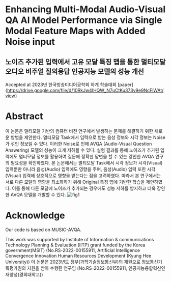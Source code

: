 # Enhancing Multi-Modal Audio-Visual QA AI Model Performance via Single Modal Feature Maps with Added Noise input

## 노이즈 추가된 입력에서 고유 모달 특징 맵을 통한 멀티모달 오디오 비주얼 질의응답 인공지능 모델의 성능 개선
Accepted at 2023년 한국방송미디어공학회 하계 학술대회
[paper]{https://drive.google.com/file/d/10RkJw4IHQW_N7uCtKu373v9e9NcFlWAt/view}

# Abstract

이 논문은 멀티모달 기반의 컴퓨터 비전 연구에서 발생하는 문제를 해결하기 위한 새로운 방법을 제안한다. 멀티모달 Task에서 입력으로 받는 음성 정보와 시각 정보는 Noise가 섞인 정보일 수 있다. 이러한 Noise로 인해 AVQA (Audio-Visual Question Answering) 모델의 성능이 크게 저하될 수 있다. 실험 결과를 통해 노이즈가 추가된 입력에도 멀티모달 정보를 활용하여 질문에 정확한 답변을 할 수 있는 강인한 AVQA 연구의 필요성을 확인하였다. 본 논문에서는 멀티모달 Task에서 시각 정보가 시각(Visual) 입력뿐만 아니라 음성(Audio) 입력에도 영향을 주며, 음성(Audio) 입력 또한 시각(Visual) 입력에 상호적으로 영향을 받는다는 점을 고려하였다. 따라서 본 연구에서는 서로 다른 모달의 영향을 최소화하기 위해 Original 특징 맵에 기반한 학습을 제안하였다. 이를 통해 다른 모달에 노이즈가 추가되는 경우에도 성능 저하를 방지하고 더욱 강인한 AVQA 모델을 개발할 수 있다.
![fig1](https://github.com/9yur1/MUSIC-AVQA_add_noise/assets/89121926/5280e07e-15a1-4c69-b61d-d2c53b6b1e3a)

# Acknowledge
Our code is based on MUSIC-AVQA.

This work was supported by Institute of Information & communications Technology Planning & Evaluation (IITP) grant funded by the Korea government(MSIT) (No.RS-2022-00155911, Artificial Intelligence Convergence Innovation Human Resources Development (Kyung Hee University))
이 논문은 2023년도 정부(과학기술정보통신부)의 재원으로 정보통신기획평가원의 지원을 받아 수행된 연구임 (No.RS-2022-00155911, 인공지능융합혁신인재양성(경희대학교))
